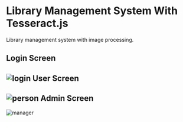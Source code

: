 # Library Management System With Tesseract.js
Library management system with image processing.

Login Screen
-----------------------
![login](https://user-images.githubusercontent.com/68162930/109739770-31e3d080-7bdb-11eb-98aa-0706bad144fd.png)
User Screen
-----------------------
![person](https://user-images.githubusercontent.com/68162930/109739757-2abcc280-7bdb-11eb-86d6-3b3beaf3d3e5.png)
Admin Screen 
-----------------------
![manager](https://user-images.githubusercontent.com/68162930/109739790-38724800-7bdb-11eb-8bec-3a054859ef51.png)
